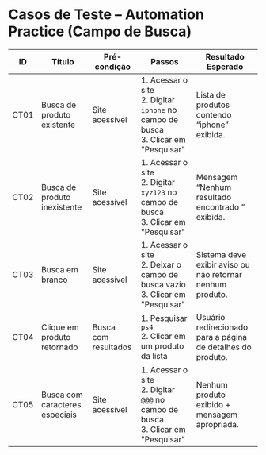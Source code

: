 # Casos de Teste – Automation Practice (Campo de Busca)

| ID   | Título                        | Pré-condição         | Passos                                                                                                                                 | Resultado Esperado                                                      |
|------|-------------------------------|----------------------|----------------------------------------------------------------------------------------------------------------------------------------|------------------------------------------------------------------------|
| CT01 | Busca de produto existente    | Site acessível       | 1. Acessar o site<br>2. Digitar `iphone` no campo de busca<br>3. Clicar em "Pesquisar"                                                  | Lista de produtos contendo “iphone” exibida.                           |
| CT02 | Busca de produto inexistente  | Site acessível       | 1. Acessar o site<br>2. Digitar `xyz123` no campo de busca<br>3. Clicar em "Pesquisar"                                                 | Mensagem “Nenhum resultado encontrado ” exibida.              |
| CT03 | Busca em branco               | Site acessível       | 1. Acessar o site<br>2. Deixar o campo de busca vazio<br>3. Clicar em "Pesquisar"                                                      | Sistema deve exibir aviso ou não retornar nenhum produto.              |
| CT04 | Clique em produto retornado   | Busca com resultados | 1. Pesquisar `ps4`<br>2. Clicar em um produto da lista                                                                               | Usuário redirecionado para a página de detalhes do produto.            |
| CT05 | Busca com caracteres especiais| Site acessível       | 1. Acessar o site<br>2. Digitar `@@@` no campo de busca<br>3. Clicar em "Pesquisar"                                                    | Nenhum produto exibido + mensagem apropriada.                          |
